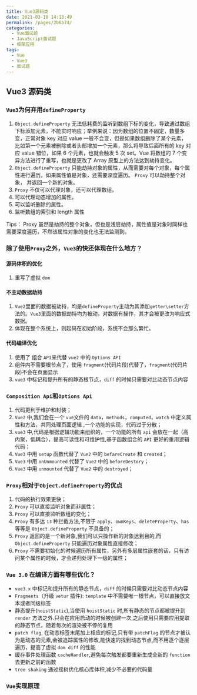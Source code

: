 ```yaml
---
title: Vue3源码类
date: 2021-03-18 14:13:49
permalink: /pages/2b6b74/
categories:
  - Vue面试题
  - JavaScript面试题
  - 框架应用
tags:
  - Vue
  - Vue3
  - 面试题
---
```


## Vue3 源码类

### `Vue3`为何弃用`defineProperty`

1. `Object.defineProperty` 无法低耗费的监听到数组下标的变化，导致通过数组下标添加元素，不能实时响应；举例来说：因为数组的位置不固定，数量多变，正常对象 key 对应 value 一般不会变，但是如果数组删除了某个元素，比如第一个元素被删除或者头部增加一个元素，那么将导致后面所有的 key 对应 value 错位，如果 6 个元素，也就会触发 5 次 set。Vue 将数组的 7 个变异方法进行了重写，也就是更改了 Array 原型上的方法达到劫持变化。
2. `Object.defineProperty` 只能劫持对象的属性，从而需要对每个对象，每个属性进行遍历。如果属性值是对象，还需要深度遍历。 `Proxy` 可以劫持整个对象， 并返回一个新的对象。
3. `Proxy` 不仅可以代理对象，还可以代理数组。
4. 可以代理动态增加的属性。
5. 可以监听删除的属性。
6. 监听数组的索引和 length 属性

Tips： Proxy 虽然是劫持的整个对象，但也是浅层劫持，属性值是对象时同样也需要深度遍历，不然该属性对象的变化也无法监测到。

### 除了使用`Proxy`之外，`Vue3`的快还体现在什么地方？

#### 源码体积的优化

1. 重写了虚拟 `dom`

#### 不主动数据劫持

1. `Vue2`里面的数据被劫持，均是`defineProperty`主动为其添加`getter\setter`方法的。`Vue3`里面的数据劫持均为被动，对数据有操作，其才会被更改为响应式数据。
2. 体现在整个系统上，则起码在初始阶段，系统不会那么繁忙。

#### 代码编译优化

1. 使用了 组合 `API`来代替 `vue2` 中的 `Options API`
2. 组件内不需要根节点了，使用 `fragment`(代码片段)代替了，`fragment`(代码片段)不会在页面显示
3. `vue3` 中标记和提升所有的静态根节点，`diff` 的时候只需要对比动态节点内容

### `Composition Api`和`Options Api`

1. 代码更利于维护和封装；
2. `Vue2` 中,我们会在一个 `vue`文件的 `data`，`methods`，`computed`，`watch` 中定义属性和方法，共同处理页面逻辑 ,一个功能的实现，代码过于分散；
3. `vue3` 中,代码是根据逻辑功能来组织的，一个功能的所有 `api` 会放在一起（高内聚，低耦合），提高可读性和可维护性,基于函数组合的 `API` 更好的重用逻辑代码；
4. `Vue3` 中用 `setup` 函数代替了 `Vue2` 中的 `befareCreate` 和 `created`；
5. `Vue3` 中用 `onUnmounted` 代替了 `Vue2` 中的 `beforeDestory`；
6. `Vue3` 中用 `unmounted` 代替了 `Vue2` 中的 `destroyed`；

### `Proxy`相对于`Object.defineProperty`的优点

1. 代码的执行效果更快；
2. `Proxy` 可以直接监听对象而非属性；
3. `Proxy` 可以直接监听数组的变化；
4. `Proxy` 有多达 `13` 种拦截方法,不限于 `apply`、`ownKeys`、`deleteProperty`、`has` 等等是 `Object.defineProperty` 不具备的；
5. `Proxy` 返回的是一个新对象,我们可以只操作新的对象达到目的,而 `Object.defineProperty` 只能遍历对象属性直接修改；
6. `Proxy` 不需要初始化的时候遍历所有属性，另外有多层属性嵌套的话，只有访问某个属性的时候，才会递归处理下一级的属性；

### `Vue 3.0` 在编译方面有哪些优化？

- `vue3.x` 中标记和提升所有的静态节点，`diff` 的时候只需要对比动态节点内容
- `Fragments`（升级 `vetur` 插件): `template` 中不需要唯一根节点，可以直接放文本或者同级标签
- 静态提升(`hoistStatic`),当使用 `hoistStatic` 时,所有静态的节点都被提升到 `render` 方法之外.只会在应用启动的时候被创建一次,之后使用只需要应用提取的静态节点，随着每次的渲染被不停的复用
- `patch flag`, 在动态标签末尾加上相应的标记,只有带 `patchFlag` 的节点才被认为是动态的元素,会被追踪属性的修改,能快速的找到动态节点,而不用逐个逐层遍历，提高了虚拟 `dom diff` 的性能
- 缓存事件处理函数 `cacheHandler`,避免每次触发都要重新生成全新的 `function` 去更新之前的函数
- `tree shaking` 通过摇树优化核心库体积,减少不必要的代码量

### `Vue`实现原理
